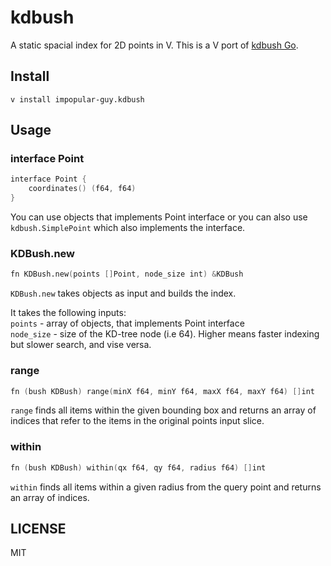 # kdbush

A static spacial index for 2D points in V. This is a V port of [kdbush Go](https://github.com/MadAppGang/kdbush).

## Install
```
v install impopular-guy.kdbush
```

## Usage

### interface Point
```v
interface Point {
	coordinates() (f64, f64)
}
```
You can use objects that implements Point interface or you can also use `kdbush.SimplePoint` which also implements the interface.

### KDBush.new
```v
fn KDBush.new(points []Point, node_size int) &KDBush
```

`KDBush.new` takes objects as input and builds the index.

It takes the following inputs:  
`points` - array of objects, that implements Point interface  
`node_size` - size of the KD-tree node (i.e 64). Higher means faster indexing but slower search, and vise versa.  

### range
```v
fn (bush KDBush) range(minX f64, minY f64, maxX f64, maxY f64) []int
```

`range` finds all items within the given bounding box and returns an array of indices that refer to the items in the original points input slice.  

### within
```v
fn (bush KDBush) within(qx f64, qy f64, radius f64) []int
```

`within` finds all items within a given radius from the query point and returns an array of indices.

## LICENSE
MIT